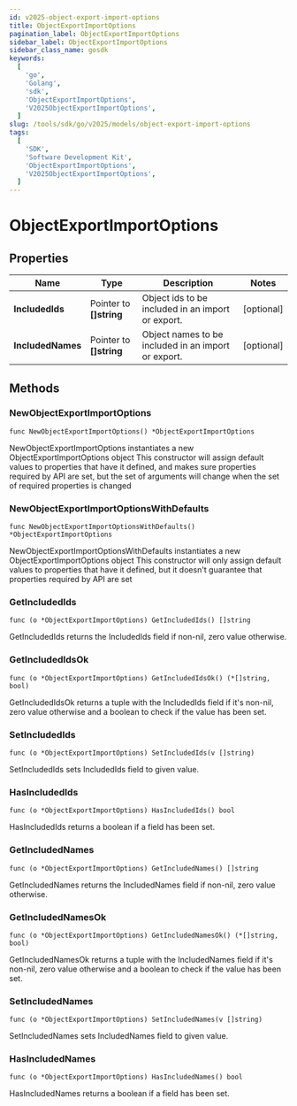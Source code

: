 ```yaml
---
id: v2025-object-export-import-options
title: ObjectExportImportOptions
pagination_label: ObjectExportImportOptions
sidebar_label: ObjectExportImportOptions
sidebar_class_name: gosdk
keywords:
  [
    'go',
    'Golang',
    'sdk',
    'ObjectExportImportOptions',
    'V2025ObjectExportImportOptions',
  ]
slug: /tools/sdk/go/v2025/models/object-export-import-options
tags:
  [
    'SDK',
    'Software Development Kit',
    'ObjectExportImportOptions',
    'V2025ObjectExportImportOptions',
  ]
---
```


# ObjectExportImportOptions

## Properties

| Name | Type | Description | Notes |
| --- | --- | --- | --- |
| **IncludedIds** | Pointer to **[]string** | Object ids to be included in an import or export. | [optional] |
| **IncludedNames** | Pointer to **[]string** | Object names to be included in an import or export. | [optional] |

## Methods

### NewObjectExportImportOptions

`func NewObjectExportImportOptions() *ObjectExportImportOptions`

NewObjectExportImportOptions instantiates a new ObjectExportImportOptions object This constructor will assign default values to properties that have it defined, and makes sure properties required by API are set, but the set of arguments will change when the set of required properties is changed

### NewObjectExportImportOptionsWithDefaults

`func NewObjectExportImportOptionsWithDefaults() *ObjectExportImportOptions`

NewObjectExportImportOptionsWithDefaults instantiates a new ObjectExportImportOptions object This constructor will only assign default values to properties that have it defined, but it doesn't guarantee that properties required by API are set

### GetIncludedIds

`func (o *ObjectExportImportOptions) GetIncludedIds() []string`

GetIncludedIds returns the IncludedIds field if non-nil, zero value otherwise.

### GetIncludedIdsOk

`func (o *ObjectExportImportOptions) GetIncludedIdsOk() (*[]string, bool)`

GetIncludedIdsOk returns a tuple with the IncludedIds field if it's non-nil, zero value otherwise and a boolean to check if the value has been set.

### SetIncludedIds

`func (o *ObjectExportImportOptions) SetIncludedIds(v []string)`

SetIncludedIds sets IncludedIds field to given value.

### HasIncludedIds

`func (o *ObjectExportImportOptions) HasIncludedIds() bool`

HasIncludedIds returns a boolean if a field has been set.

### GetIncludedNames

`func (o *ObjectExportImportOptions) GetIncludedNames() []string`

GetIncludedNames returns the IncludedNames field if non-nil, zero value otherwise.

### GetIncludedNamesOk

`func (o *ObjectExportImportOptions) GetIncludedNamesOk() (*[]string, bool)`

GetIncludedNamesOk returns a tuple with the IncludedNames field if it's non-nil, zero value otherwise and a boolean to check if the value has been set.

### SetIncludedNames

`func (o *ObjectExportImportOptions) SetIncludedNames(v []string)`

SetIncludedNames sets IncludedNames field to given value.

### HasIncludedNames

`func (o *ObjectExportImportOptions) HasIncludedNames() bool`

HasIncludedNames returns a boolean if a field has been set.
